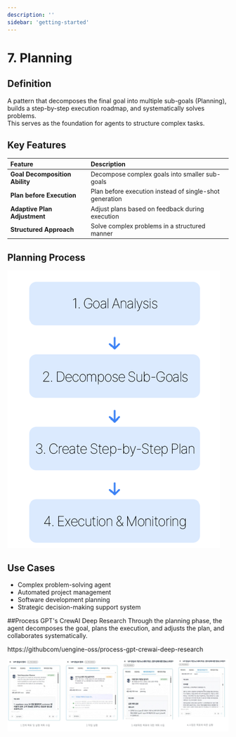 ```yaml
---
description: ''
sidebar: 'getting-started'
---
```


# 7. Planning

## Definition
A pattern that decomposes the final goal into multiple sub-goals (Planning), builds a step-by-step execution roadmap, and systematically solves problems.  
This serves as the foundation for agents to structure complex tasks.

## Key Features
| Feature | Description |
| :--- | :--- |
| **Goal Decomposition Ability** | Decompose complex goals into smaller sub-goals |
| **Plan before Execution** | Plan before execution instead of single-shot generation |
| **Adaptive Plan Adjustment** | Adjust plans based on feedback during execution |
| **Structured Approach** | Solve complex problems in a structured manner |

## Planning Process

![](../../../uengine-image/process-gpt/en/design-pattern/7-1.png)

## Use Cases
- Complex problem-solving agent  
- Automated project management  
- Software development planning  
- Strategic decision-making support system  

##Process GPT's CrewAI Deep Research
Through the planning phase, the agent decomposes the goal, plans the execution, and adjusts the plan, and collaborates systematically.

https://githubcom/uengine-oss/process-gpt-crewai-deep-research


![](../../../uengine-image/process-gpt/design-pattern/7-2.Planning2.png)

